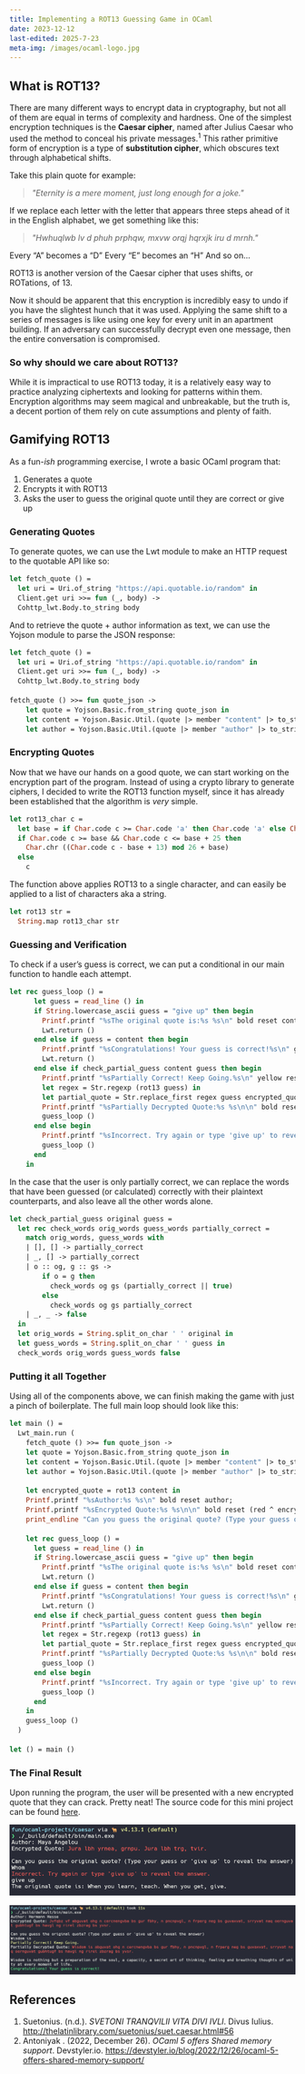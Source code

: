 ```yaml
---
title: Implementing a ROT13 Guessing Game in OCaml
date: 2023-12-12
last-edited: 2025-7-23
meta-img: /images/ocaml-logo.jpg
---
```


## What is ROT13?

There are many different ways to encrypt data in cryptography, but not all of them are equal in terms of complexity and hardness. One of the simplest encryption techniques is the **Caesar cipher**, named after Julius Caesar who used the method to conceal his private messages.<sup>1</sup> This rather primitive form of encryption is a type of **substitution cipher**, which obscures text through alphabetical shifts.

Take this plain quote for example:

> *"Eternity is a mere moment, just long enough for a joke."*

If we replace each letter with the letter that appears three steps ahead of it in the English alphabet, we get something like this:

> *"Hwhuqlwb lv d phuh prphqw, mxvw orqj hqrxjk iru d mrnh."*

Every “A” becomes a “D”
Every “E” becomes an “H”
And so on…

ROT13 is another version of the Caesar cipher that uses shifts, or ROTations, of 13.

Now it should be apparent that this encryption is incredibly easy to undo if you have the slightest hunch that it was used. Applying the same shift to a series of messages is like using one key for every unit in an apartment building. If an adversary can successfully decrypt even one message, then the entire conversation is compromised.

### So why should we care about ROT13?

While it is impractical to use ROT13 today, it is a relatively easy way to practice analyzing ciphertexts and looking for patterns within them. Encryption algorithms may seem magical and unbreakable, but the truth is, a decent portion of them rely on cute assumptions and plenty of faith.

## Gamifying ROT13

As a fun-_ish_ programming exercise, I wrote a basic OCaml program that:

1. Generates a quote
2. Encrypts it with ROT13
3. Asks the user to guess the original quote until they are correct or give up

### Generating Quotes

To generate quotes, we can use the Lwt module to make an HTTP request to the quotable API like so:

```ocaml
let fetch_quote () =
  let uri = Uri.of_string "https://api.quotable.io/random" in
  Client.get uri >>= fun (_, body) ->
  Cohttp_lwt.Body.to_string body
```

And to retrieve the quote + author information as text, we can use the Yojson module to parse the JSON response:

```ocaml
let fetch_quote () =
  let uri = Uri.of_string "https://api.quotable.io/random" in
  Client.get uri >>= fun (_, body) ->
  Cohttp_lwt.Body.to_string body

fetch_quote () >>= fun quote_json ->
	let quote = Yojson.Basic.from_string quote_json in
    let content = Yojson.Basic.Util.(quote |> member "content" |> to_string) in
    let author = Yojson.Basic.Util.(quote |> member "author" |> to_string) in
```

### Encrypting Quotes

Now that we have our hands on a good quote, we can start working on the encryption part of the program.
Instead of using a crypto library to generate ciphers, I decided to write the ROT13 function myself, since it has already been established that the algorithm is _very_ simple.

```ocaml
let rot13_char c =
  let base = if Char.code c >= Char.code 'a' then Char.code 'a' else Char.code 'A' in
  if Char.code c >= base && Char.code c <= base + 25 then
    Char.chr ((Char.code c - base + 13) mod 26 + base)
  else
    c
```

The function above applies ROT13 to a single character, and can easily be applied to a list of characters aka a string.

```ocaml
let rot13 str =
  String.map rot13_char str
```

### Guessing and Verification

To check if a user’s guess is correct, we can put a conditional in our main function to handle each attempt.

```ocaml
let rec guess_loop () =
      let guess = read_line () in
      if String.lowercase_ascii guess = "give up" then begin
        Printf.printf "%sThe original quote is:%s %s\n" bold reset content;
        Lwt.return ()
      end else if guess = content then begin
        Printf.printf "%sCongratulations! Your guess is correct!%s\n" green reset;
        Lwt.return ()
      end else if check_partial_guess content guess then begin
        Printf.printf "%sPartially Correct! Keep Going.%s\n" yellow reset;
        let regex = Str.regexp (rot13 guess) in
        let partial_quote = Str.replace_first regex guess encrypted_quote in
        Printf.printf "%sPartially Decrypted Quote:%s %s\n\n" bold reset (red ^ partial_quote ^ reset);
        guess_loop ()
      end else begin
        Printf.printf "%sIncorrect. Try again or type 'give up' to reveal the answer.%s\n" red reset;
        guess_loop ()
      end
    in
```

In the case that the user is only partially correct, we can replace the words that have been guessed (or calculated) correctly with their plaintext counterparts, and also leave all the other words alone.

```ocaml
let check_partial_guess original guess =
  let rec check_words orig_words guess_words partially_correct =
    match orig_words, guess_words with
    | [], [] -> partially_correct
    | _, [] -> partially_correct
    | o :: og, g :: gs ->
        if o = g then
          check_words og gs (partially_correct || true)
        else
          check_words og gs partially_correct
    | _, _ -> false
  in
  let orig_words = String.split_on_char ' ' original in
  let guess_words = String.split_on_char ' ' guess in
  check_words orig_words guess_words false
```

### Putting it all Together

Using all of the components above, we can finish making the game with just a pinch of boilerplate. The full main loop should look like this:

```ocaml
let main () =
  Lwt_main.run (
    fetch_quote () >>= fun quote_json ->
    let quote = Yojson.Basic.from_string quote_json in
    let content = Yojson.Basic.Util.(quote |> member "content" |> to_string) in
    let author = Yojson.Basic.Util.(quote |> member "author" |> to_string) in

    let encrypted_quote = rot13 content in
    Printf.printf "%sAuthor:%s %s\n" bold reset author;
    Printf.printf "%sEncrypted Quote:%s %s\n\n" bold reset (red ^ encrypted_quote ^ reset);
    print_endline "Can you guess the original quote? (Type your guess or 'give up' to reveal the answer)";

    let rec guess_loop () =
      let guess = read_line () in
      if String.lowercase_ascii guess = "give up" then begin
        Printf.printf "%sThe original quote is:%s %s\n" bold reset content;
        Lwt.return ()
      end else if guess = content then begin
        Printf.printf "%sCongratulations! Your guess is correct!%s\n" green reset;
        Lwt.return ()
      end else if check_partial_guess content guess then begin
        Printf.printf "%sPartially Correct! Keep Going.%s\n" yellow reset;
        let regex = Str.regexp (rot13 guess) in
        let partial_quote = Str.replace_first regex guess encrypted_quote in
        Printf.printf "%sPartially Decrypted Quote:%s %s\n\n" bold reset (red ^ partial_quote ^ reset);
        guess_loop ()
      end else begin
        Printf.printf "%sIncorrect. Try again or type 'give up' to reveal the answer.%s\n" red reset;
        guess_loop ()
      end
    in
    guess_loop ()
  )

let () = main ()
```

### The Final Result

Upon running the program, the user will be presented with a new encrypted quote that they can crack. Pretty neat! The source code for this mini project can be found [here](https://github.com/dhan4043/rot13-guesser).

![Example One](/images/ocaml-guesser-1.png)

![Example Two](/images/ocaml-guesser-2.png)

## References

1. Suetonius. (n.d.). _SVETONI TRANQVILII VITA DIVI IVLI_. Divus Iulius. http://thelatinlibrary.com/suetonius/suet.caesar.html#56
2. Antoniyak . (2022, December 26). _OCaml 5 offers Shared memory support_. Devstyler.io. https://devstyler.io/blog/2022/12/26/ocaml-5-offers-shared-memory-support/
